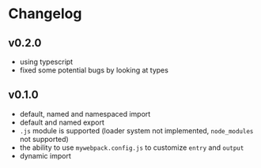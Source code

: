 # Changelog

## v0.2.0

- using typescript
- fixed some potential bugs by looking at types

## v0.1.0

- default, named and namespaced import
- default and named export
- `.js` module is supported (loader system not implemented, `node_modules` not supported)
- the ability to use `mywebpack.config.js` to customize `entry` and `output`
- dynamic import
